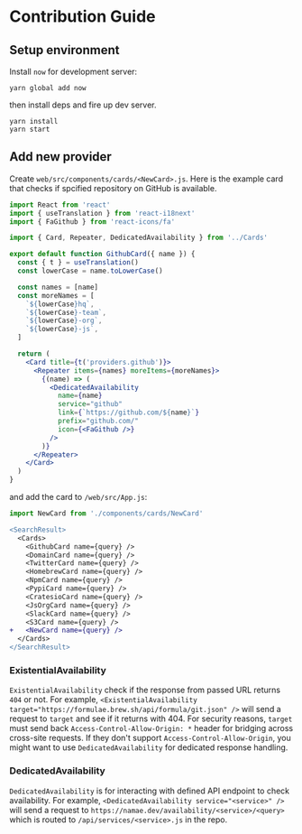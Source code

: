 # Contribution Guide

## Setup environment

Install `now` for development server:

```
yarn global add now
```

then install deps and fire up dev server.

```
yarn install
yarn start
```

## Add new provider

Create `web/src/components/cards/<NewCard>.js`. Here is the example card that checks if spcified repository on GitHub is available.

```jsx
import React from 'react'
import { useTranslation } from 'react-i18next'
import { FaGithub } from 'react-icons/fa'

import { Card, Repeater, DedicatedAvailability } from '../Cards'

export default function GithubCard({ name }) {
  const { t } = useTranslation()
  const lowerCase = name.toLowerCase()

  const names = [name]
  const moreNames = [
    `${lowerCase}hq`,
    `${lowerCase}-team`,
    `${lowerCase}-org`,
    `${lowerCase}-js`,
  ]

  return (
    <Card title={t('providers.github')}>
      <Repeater items={names} moreItems={moreNames}>
        {(name) => (
          <DedicatedAvailability
            name={name}
            service="github"
            link={`https://github.com/${name}`}
            prefix="github.com/"
            icon={<FaGithub />}
          />
        )}
      </Repeater>
    </Card>
  )
}
```

and add the card to `/web/src/App.js`:

```jsx
import NewCard from './components/cards/NewCard'
```

```patch
<SearchResult>
  <Cards>
    <GithubCard name={query} />
    <DomainCard name={query} />
    <TwitterCard name={query} />
    <HomebrewCard name={query} />
    <NpmCard name={query} />
    <PypiCard name={query} />
    <CratesioCard name={query} />
    <JsOrgCard name={query} />
    <SlackCard name={query} />
    <S3Card name={query} />
+   <NewCard name={query} />
  </Cards>
</SearchResult>
```

### ExistentialAvailability

`ExistentialAvailability` check if the response from passed URL returns `404` or not.
For example, `<ExistentialAvailability target="https://formulae.brew.sh/api/formula/git.json" />` will send a request to `target` and see if it returns with 404. For security reasons, `target` must send back `Access-Control-Allow-Origin: *` header for bridging across cross-site requests. If they don't support `Access-Control-Allow-Origin`, you might want to use `DedicatedAvailability` for dedicated response handling.

### DedicatedAvailability

`DedicatedAvailability` is for interacting with defined API endpoint to check availability.
For example, `<DedicatedAvailability service="<service>" />` will send a request to `https://namae.dev/availability/<service>/<query>` which is routed to `/api/services/<service>.js` in the repo.
